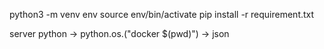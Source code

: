python3 -m venv env
source env/bin/activate
pip install -r requirement.txt

server python -> python.os.("docker $(pwd)") -> json